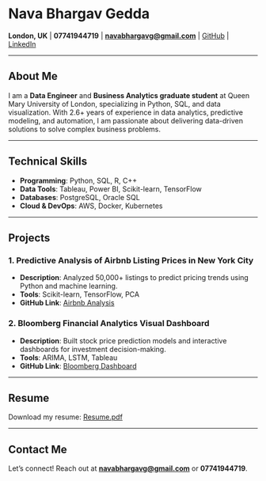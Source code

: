 # Nava Bhargav Gedda  
**London, UK** | **07741944719** | **navabhargavg@gmail.com** | [GitHub](https://github.com/Navabhargav) | [LinkedIn](#)  

---

## **About Me**  
I am a **Data Engineer** and **Business Analytics graduate student** at Queen Mary University of London, specializing in Python, SQL, and data visualization. With 2.6+ years of experience in data analytics, predictive modeling, and automation, I am passionate about delivering data-driven solutions to solve complex business problems.  

---

## **Technical Skills**  
- **Programming**: Python, SQL, R, C++  
- **Data Tools**: Tableau, Power BI, Scikit-learn, TensorFlow  
- **Databases**: PostgreSQL, Oracle SQL  
- **Cloud & DevOps**: AWS, Docker, Kubernetes  

---

## **Projects**  

### 1. Predictive Analysis of Airbnb Listing Prices in New York City  
- **Description**: Analyzed 50,000+ listings to predict pricing trends using Python and machine learning.  
- **Tools**: Scikit-learn, TensorFlow, PCA  
- **GitHub Link**: [Airbnb Analysis](#)  

### 2. Bloomberg Financial Analytics Visual Dashboard  
- **Description**: Built stock price prediction models and interactive dashboards for investment decision-making.  
- **Tools**: ARIMA, LSTM, Tableau  
- **GitHub Link**: [Bloomberg Dashboard](#)  

---

## **Resume**  
Download my resume: [Resume.pdf](#)  

---

## **Contact Me**  
Let’s connect! Reach out at **navabhargavg@gmail.com** or **07741944719**.  
